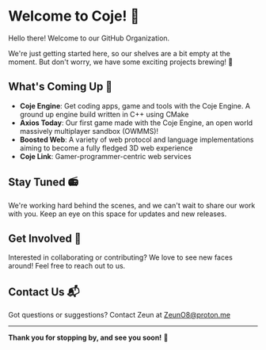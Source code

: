 # Welcome to Coje! 👋

Hello there! Welcome to our GitHub Organization. 

We're just getting started here, so our shelves are a bit empty at the moment. But don't worry, we have some exciting projects brewing! 🚀

## What's Coming Up 🌟

- **Coje Engine**: Get coding apps, game and tools with the Coje Engine. A ground up engine build written in C++ using CMake
- **Axios Today**: Our first game made with the Coje Engine, an open world massively multiplayer sandbox (OWMMS)!
- **Boosted Web**: A variety of web protocol and language implementations aiming to become a fully fledged 3D web experience
- **Coje Link**: Gamer-programmer-centric web services

## Stay Tuned 📻

We're working hard behind the scenes, and we can't wait to share our work with you. Keep an eye on this space for updates and new releases.

## Get Involved 🤝

Interested in collaborating or contributing? We love to see new faces around! Feel free to reach out to us.

## Contact Us 📬

Got questions or suggestions? Contact Zeun at [ZeunO8@proton.me](mailto:ZeunO8@proton.me)

---

**Thank you for stopping by, and see you soon!** 🌈
